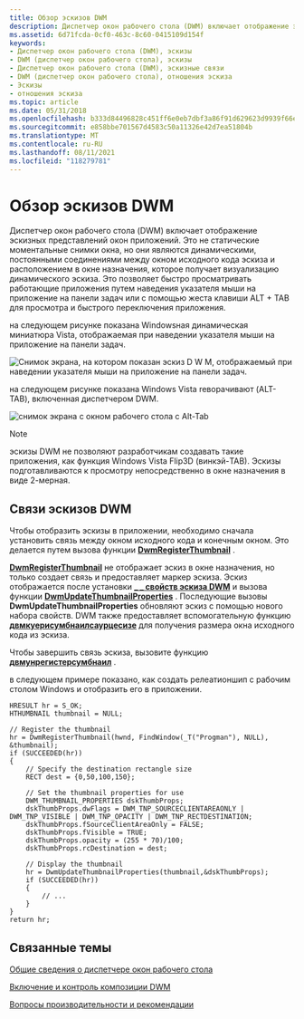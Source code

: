 ```yaml
---
title: Обзор эскизов DWM
description: Диспетчер окон рабочего стола (DWM) включает отображение эскизных представлений окон приложений.
ms.assetid: 6d71fcda-0cf0-463c-8c60-0415109d154f
keywords:
- Диспетчер окон рабочего стола (DWM), эскизы
- DWM (диспетчер окон рабочего стола), эскизы
- Диспетчер окон рабочего стола (DWM), эскизные связи
- DWM (диспетчер окон рабочего стола), отношения эскиза
- Эскизы
- отношения эскиза
ms.topic: article
ms.date: 05/31/2018
ms.openlocfilehash: b333d84496828c451ff6e0eb7dbf3a86f91d629623d9939f66e874cfa82ee47d
ms.sourcegitcommit: e858bbe701567d4583c50a11326e42d7ea51804b
ms.translationtype: MT
ms.contentlocale: ru-RU
ms.lasthandoff: 08/11/2021
ms.locfileid: "118279781"
---
```

# <a name="dwm-thumbnail-overview"></a>Обзор эскизов DWM

Диспетчер окон рабочего стола (DWM) включает отображение эскизных представлений окон приложений. Это не статические моментальные снимки окна, но они являются динамическими, постоянными соединениями между окном исходного кода эскиза и расположением в окне назначения, которое получает визуализацию динамического эскиза. Это позволяет быстро просматривать работающие приложения путем наведения указателя мыши на приложение на панели задач или с помощью жеста клавиши ALT + TAB для просмотра и быстрого переключения приложения.

на следующем рисунке показана Windowsная динамическая миниатюра Vista, отображаемая при наведении указателя мыши на приложение на панели задач.

![Снимок экрана, на котором показан эскиз D W M, отображаемый при наведении указателя мыши на приложение на панели задач.](images/dwm-livethumbnail.png)

на следующем рисунке показана Windows Vista reворачивают (ALT-TAB), включенная диспетчером DWM.

![снимок экрана с окном рабочего стола с Alt-Tab](images/dwm-flip.png)

> [!Note]  
> эскизы DWM не позволяют разработчикам создавать такие приложения, как функция Windows Vista Flip3D (винкэй-TAB). Эскизы подготавливаются к просмотру непосредственно в окне назначения в виде 2-мерная.

 

## <a name="dwm-thumbnail-relationships"></a>Связи эскизов DWM

Чтобы отобразить эскизы в приложении, необходимо сначала установить связь между окном исходного кода и конечным окном. Это делается путем вызова функции [**DwmRegisterThumbnail**](/windows/desktop/api/Dwmapi/nf-dwmapi-dwmregisterthumbnail) .

[**DwmRegisterThumbnail**](/windows/desktop/api/Dwmapi/nf-dwmapi-dwmregisterthumbnail) не отображает эскиз в окне назначения, но только создает связь и предоставляет маркер эскиза. Эскиз отображается после установки [**\_ \_ свойств эскиза DWM**](/windows/desktop/api/Dwmapi/ns-dwmapi-dwm_thumbnail_properties) и вызова функции [**DwmUpdateThumbnailProperties**](/windows/desktop/api/Dwmapi/nf-dwmapi-dwmupdatethumbnailproperties) . Последующие вызовы **DwmUpdateThumbnailProperties** обновляют эскиз с помощью нового набора свойств. DWM также предоставляет вспомогательную функцию [**двмкуерисумбнаилсаурцесизе**](/windows/desktop/api/Dwmapi/nf-dwmapi-dwmquerythumbnailsourcesize) для получения размера окна исходного кода из эскиза.

Чтобы завершить связь эскиза, вызовите функцию [**двмунрегистерсумбнаил**](/windows/desktop/api/Dwmapi/nf-dwmapi-dwmunregisterthumbnail) .

в следующем примере показано, как создать релеатионшип с рабочим столом Windows и отобразить его в приложении.


```
HRESULT hr = S_OK;
HTHUMBNAIL thumbnail = NULL;

// Register the thumbnail
hr = DwmRegisterThumbnail(hwnd, FindWindow(_T("Progman"), NULL), &thumbnail);
if (SUCCEEDED(hr))
{
    // Specify the destination rectangle size
    RECT dest = {0,50,100,150};

    // Set the thumbnail properties for use
    DWM_THUMBNAIL_PROPERTIES dskThumbProps;
    dskThumbProps.dwFlags = DWM_TNP_SOURCECLIENTAREAONLY | DWM_TNP_VISIBLE | DWM_TNP_OPACITY | DWM_TNP_RECTDESTINATION;
    dskThumbProps.fSourceClientAreaOnly = FALSE; 
    dskThumbProps.fVisible = TRUE;
    dskThumbProps.opacity = (255 * 70)/100;
    dskThumbProps.rcDestination = dest;

    // Display the thumbnail
    hr = DwmUpdateThumbnailProperties(thumbnail,&dskThumbProps);
    if (SUCCEEDED(hr))
    {
        // ...
    }
}
return hr;
```



## <a name="related-topics"></a>Связанные темы

<dl> <dt>

[Общие сведения о диспетчере окон рабочего стола](dwm-overview.md)
</dt> <dt>

[Включение и контроль композиции DWM](composition-ovw.md)
</dt> <dt>

[Вопросы производительности и рекомендации](bestpractices-ovw.md)
</dt> </dl>

 

 




